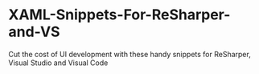 # XAML-Snippets-For-ReSharper-and-VS
Cut the cost of UI development with these handy snippets for ReSharper, Visual Studio and Visual Code
